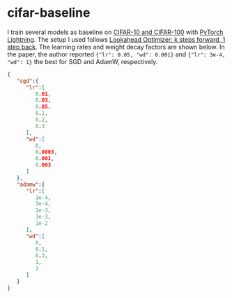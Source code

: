 # cifar-baseline

I train several models as baseline on [CIFAR-10 and CIFAR-100](https://www.cs.toronto.edu/~kriz/cifar.html) with [PyTorch Lightning](https://www.pytorchlightning.ai/). The setup I used follows [Lookahead Optimizer: k steps forward, 1 step back](https://arxiv.org/abs/1907.08610). The learning rates and weight decay factors are shown below. In the paper, the author reported `{"lr": 0.05, "wd": 0.001}` and `{"lr": 3e-4, "wd": 1}` the best for SGD and AdamW, respectively.

```json
{
   "sgd":{
      "lr":[
         0.01,
         0.03,
         0.05,
         0.1,
         0.2,
         0.3
      ],
      "wd":[
         0,
         0.0003,
         0.001,
         0.003
      ]
   },
   "adamw":{
      "lr":[
         1e-4,
         3e-4,
         1e-3,
         3e-3,
         1e-2
      ],
      "wd":[
         0,
         0.1,
         0.3,
         1,
         3
      ]
   }
}
```
